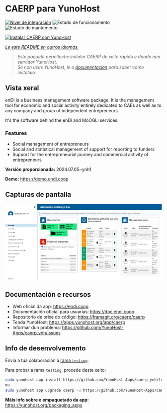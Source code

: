 <!--
NOTA: Este README foi creado automáticamente por <https://github.com/YunoHost/apps/tree/master/tools/readme_generator>
NON debe editarse manualmente.
-->

# CAERP para YunoHost

[![Nivel de integración](https://dash.yunohost.org/integration/caerp.svg)](https://ci-apps.yunohost.org/ci/apps/caerp/) ![Estado de funcionamento](https://ci-apps.yunohost.org/ci/badges/caerp.status.svg) ![Estado de mantemento](https://ci-apps.yunohost.org/ci/badges/caerp.maintain.svg)

[![Instalar CAERP con YunoHost](https://install-app.yunohost.org/install-with-yunohost.svg)](https://install-app.yunohost.org/?app=caerp)

*[Le este README en outros idiomas.](./ALL_README.md)*

> *Este paquete permíteche instalar CAERP de xeito rápido e doado nun servidor YunoHost.*  
> *Se non usas YunoHost, le a [documentación](https://yunohost.org/install) para saber como instalalo.*

## Vista xeral

enDI is a business management software package. It is the management tool for
economic and social activity entirely dedicated to CAEs as well as to any
company and group of independent entrepreneurs.

It's the software behind the enDi and MoOGLi services.

### Features

- Social management of entrepreneurs
- Social and statistical management of support for reporting to funders
- Support for the entrepreneurial journey and commercial activity of entrepreneurs


**Versión proporcionada:** 2024.07.05~ynh1

**Demo:** <https://demo.endi.coop>

## Capturas de pantalla

![Captura de pantalla de CAERP](./doc/screenshots/accueil.png)

## Documentación e recursos

- Web oficial da app: <https://endi.coop>
- Documentación oficial para usuarias: <https://doc.endi.coop>
- Repositorio de orixe do código: <https://framagit.org/caerp/caerp>
- Tenda YunoHost: <https://apps.yunohost.org/app/caerp>
- Informar dun problema: <https://github.com/YunoHost-Apps/caerp_ynh/issues>

## Info de desenvolvemento

Envía a túa colaboración á [rama `testing`](https://github.com/YunoHost-Apps/caerp_ynh/tree/testing).

Para probar a rama `testing`, procede deste xeito:

```bash
sudo yunohost app install https://github.com/YunoHost-Apps/caerp_ynh/tree/testing --debug
ou
sudo yunohost app upgrade caerp -u https://github.com/YunoHost-Apps/caerp_ynh/tree/testing --debug
```

**Máis info sobre o empaquetado da app:** <https://yunohost.org/packaging_apps>
